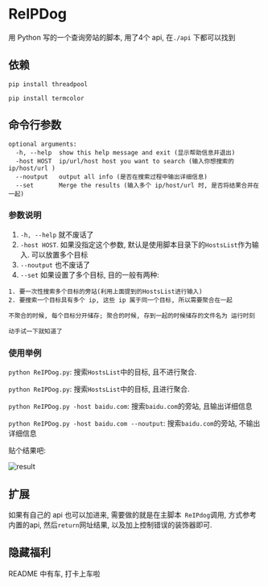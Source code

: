 # ReIPDog
用 Python 写的一个查询旁站的脚本, 用了4个 api, 在`./api` 下都可以找到

## 依赖
`pip install threadpool`

`pip install termcolor`

## 命令行参数
```
optional arguments:
  -h, --help  show this help message and exit (显示帮助信息并退出)
  -host HOST  ip/url/host host you want to search (输入你想搜索的 ip/host/url )
  --noutput   output all info (是否在搜索过程中输出详细信息)
  --set       Merge the results (输入多个 ip/host/url 时, 是否将结果合并在一起)
```
### 参数说明
1. `-h, --help` 就不废话了
2. `-host HOST`. 如果没指定这个参数, 默认是使用脚本目录下的`HostsList`作为输入. 可以放置多个目标
3. `--noutput` 也不废话了
4. `--set` 如果设置了多个目标, 目的一般有两种:

```
1. 要一次性搜索多个目标的旁站(利用上面提到的HostsList进行输入)
2. 要搜索一个目标具有多个 ip, 这些 ip 属于同一个目标, 所以需要聚合在一起

不聚合的时候, 每个目标分开储存; 聚合的时候, 存到一起的时候储存的文件名为 运行时刻

动手试一下就知道了
```
### 使用举例
`python ReIPDog.py`: 搜索`HostsList`中的目标, 且不进行聚合.

`python ReIPDog.py`: 搜索`HostsList`中的目标, 且进行聚合.

`python ReIPDog.py -host baidu.com`: 搜索`baidu.com`的旁站, 且输出详细信息

`python ReIPDog.py -host baidu.com --noutput`: 搜索`baidu.com`的旁站, 不输出详细信息

贴个结果吧:

![result](https://raw.githubusercontent.com/Macr0phag3/ReIPdog/master/Pic/QQ20180529-174223@2x.png)

## 扩展
如果有自己的 api 也可以加进来, 需要做的就是在主脚本` ReIPdog`调用, 方式参考内置的api, 然后`return`网址结果, 以及加上控制错误的装饰器即可.

## 隐藏福利
README 中有车, 打卡上车啦
